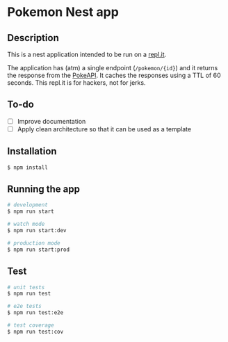 # Pokemon Nest app
## Description

This is a nest application intended to be run on a [repl.it](https://www.repl.it).

The application has (atm) a single endpoint (`/pokemon/{id}`) and it returns the response from the [PokeAPI](https://pokeapi.co). It caches the responses using a TTL of 60 seconds. This repl.it is for hackers, not for jerks.

## To-do
- [ ] Improve documentation
- [ ] Apply clean architecture so that it can be used as a template

## Installation

```bash
$ npm install
```

## Running the app

```bash
# development
$ npm run start

# watch mode
$ npm run start:dev

# production mode
$ npm run start:prod
```

## Test

```bash
# unit tests
$ npm run test

# e2e tests
$ npm run test:e2e

# test coverage
$ npm run test:cov
```